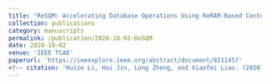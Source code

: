 ```yaml
---
title: "ReSQM: Accelerating Database Operations Using ReRAM-Based Content Addressable Memory"
collection: publications
category: manuscripts
permalink: /publication/2020-10-02-ReSQM
date: 2020-10-02
venue: 'IEEE TCAD'
paperurl: 'https://ieeexplore.ieee.org/abstract/document/9211457'
<!-- citation: 'Huize Li, Hai Jin, Long Zheng, and Xiaofei Liao. (2020). &quot;ReSQM: Accelerating Database Operations Using ReRAM-Based Content Addressable Memory.&quot; <i>IEEE Transactions on Computer-Aided Design of Integrated Circuits and Systems (TCAD)</i>. 39(11), pp. 4030-4041.' -->
---
```

